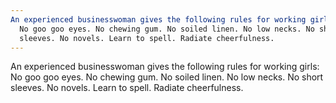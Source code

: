 ```yaml
---
An experienced businesswoman gives the following rules for working girls: >-
  No goo goo eyes. No chewing gum. No soiled linen. No low necks. No short
  sleeves. No novels. Learn to spell. Radiate cheerfulness.
---
```


An experienced businesswoman gives the following rules for working girls: No goo goo eyes. No chewing gum. No soiled linen. No low necks. No short sleeves. No novels. Learn to spell. Radiate cheerfulness.